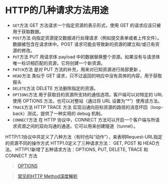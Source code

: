 # HTTP的几种请求方法用途 
- `GET`方法
GET 方法请求一个指定资源的表示形式，使用 GET 的请求应该只被用于获取数据。
- `POST`方法
向指定资源提交数据进行处理请求（例如提交表单或者上传文件）。数据被包含在请求体中。POST 请求可能会导致新的资源的建立和/或已有资源的修改。
- `PUT`方法
PUT 用请求体 payload 中的数据替换整个资源。如果没有与请求体唯一标识相匹配的资源，它将创建一个新资源。
- `PATCH`方法
是对 PUT 方法的补充，用来对已知资源进行局部更新 。
- `HEAD`方法
类似于 GET 请求，只不过返回的响应中没有具体的内容，用于获取报头
- `DELETE`方法
DELETE 方法删除指定的资源。
- `OPTIONS`方法
用于获取目的资源所支持的通信选项。客户端可以对特定的 URL 使用 OPTIONS 方法，也可以对整站（通过将 URL 设置为“*”）使用该方法。
- `TRACE`方法
HTTP TRACE 方法 实现沿通向目标资源的路径的消息环回（loop-back）测试，提供了一种实用的 debug 机制。
- `CONNECT`方法
在 HTTP 协议中，CONNECT 方法可以开启一个客户端与所请求资源之间的双向沟通的通道。它可以用来创建隧道（tunnel）。

HTTP/1.1协议中共定义了八种方法（有时也叫“动作”），来表明Request-URL指定的资源不同的操作方式
HTTP1.0定义了三种请求方法： GET, POST 和 HEAD方法。
HTTP1.1新增了五种请求方法：OPTIONS, PUT, DELETE, TRACE 和 CONNECT 方法

> [OPTIONS](https://developer.mozilla.org/zh-CN/docs/Web/HTTP/Methods/OPTIONS)

> [常见的HTTP Method深度解析](https://segmentfault.com/a/1190000013182974)
